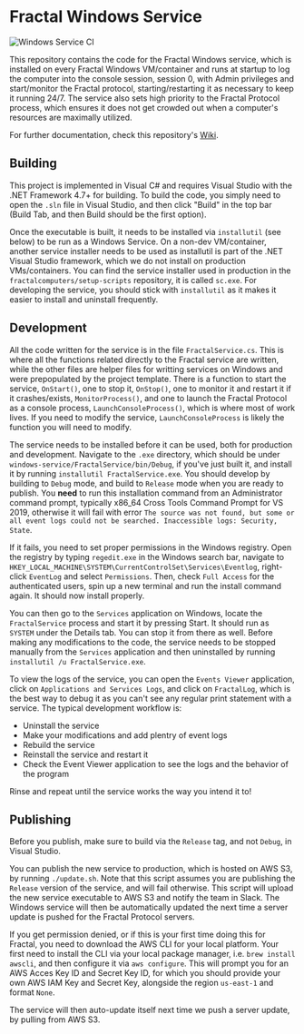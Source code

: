 # Fractal Windows Service

![Windows Service CI](https://github.com/fractalcomputers/windows-service/workflows/Windows%20Service%20CI/badge.svg)

This repository contains the code for the Fractal Windows service, which is installed on every Fractal Windows VM/container and runs at startup to log the computer into the console session, session 0, with Admin privileges and start/monitor the Fractal protocol, starting/restarting it as necessary to keep it running 24/7. The service also sets high priority to the Fractal Protocol process, which ensures it does not get crowded out when a computer's resources are maximally utilized.

For further documentation, check this repository's [Wiki](https://github.com/fractalcomputers/windows-service/wiki).

## Building

This project is implemented in Visual C# and requires Visual Studio with the .NET Framework 4.7+ for building. To build the code, you simply need to open the `.sln` file in Visual Studio, and then click "Build" in the top bar (Build Tab, and then Build should be the first option).

Once the executable is built, it needs to be installed via `installutil` (see below) to be run as a Windows Service. On a non-dev VM/container, another service installer needs to be used as installutil is part of the .NET Visual Studio framework, which we do not install on production VMs/containers. You can find the service installer used in production in the `fractalcomputers/setup-scripts` repository, it is called `sc.exe`. For developing the service, you should stick with `installutil` as it makes it easier to install and uninstall frequently.

## Development

All the code written for the service is in the file `FractalService.cs`. This is where all the functions related directly to the Fractal service are written, while the other files are helper files for writting services on Windows and were prepopulated by the project template. There is a function to start the service, `OnStart()`, one to stop it, `OnStop()`, one to monitor it and restart it if it crashes/exists, `MonitorProcess()`, and one to launch the Fractal Protocol as a console process, `LaunchConsoleProcess()`, which is where most of work lives. If you need to modify the service, `LaunchConsoleProcess` is likely the function you will need to modify.

The service needs to be installed before it can be used, both for production and development. Navigate to the `.exe` directory, which should be under `windows-service/FractalService/bin/Debug`, if you've just built it, and install it by running `installutil FractalService.exe`. You should develop by building to `Debug` mode, and build to `Release` mode when you are ready to publish. You **need** to run this installation command from an Administrator command prompt, typically x86_64 Cross Tools Command Prompt for VS 2019, otherwise it will fail with error `The source was not found, but some or all event logs could not be searched. Inaccessible logs: Security, State`.

If it fails, you need to set proper permissions in the Windows registry. Open the registry by typing `regedit.exe` in the Windows search bar, navigate to `HKEY_LOCAL_MACHINE\SYSTEM\CurrentControlSet\Services\Eventlog`, right-click `EventLog` and select `Permissions`. Then, check `Full Access` for the authenticated users, spin up a new terminal and run the install command again. It should now install properly.

You can then go to the `Services` application on Windows, locate the `FractalService` process and start it by pressing Start. It should run as `SYSTEM` under the Details tab. You can stop it from there as well. Before making any modifications to the code, the service needs to be stopped manually from the `Services` application and then uninstalled by running `installutil /u FractalService.exe`. 

To view the logs of the service, you can open the `Events Viewer` application, click on `Applications and Services Logs`, and click on `FractalLog`, which is the best way to debug it as you can't see any regular print statement with a service. The typical development workflow is:
- Uninstall the service
- Make your modifications and add plentry of event logs
- Rebuild the service
- Reinstall the service and restart it
- Check the Event Viewer application to see the logs and the behavior of the program

Rinse and repeat until the service works the way you intend it to!

## Publishing

Before you publish, make sure to build via the `Release` tag, and not `Debug`, in Visual Studio.

You can publish the new service to production, which is hosted on AWS S3, by running `./update.sh`. Note that this script assumes you are publishing the `Release` version of the service, and will fail otherwise. This script will upload the new service executable to AWS S3 and notify the team in Slack. The Windows service will then be automatically updated the next time a server update is pushed for the Fractal Protocol servers.

If you get permission denied, or if this is your first time doing this for Fractal, you need to download the AWS CLI for your local platform. Your first need to install the CLI via your local package manager, i.e. `brew install awscli`, and then configure it via `aws configure`. This will prompt you for an AWS Acces Key ID and Secret Key ID, for which you should provide your own AWS IAM Key and Secret Key, alongside the region `us-east-1` and format `None`.

The service will then auto-update itself next time we push a server update, by pulling from AWS S3. 
